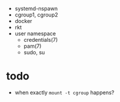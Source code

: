 <!--
{
  "title": "Container",
  "date": "2016-09-08T16:03:25.000Z",
  "category": "",
  "tags": [],
  "draft": true
}
-->

- systemd-nspawn
- cgroup1, cgroup2
- docker
- rkt
- user namespace
  - credentials(7)
  - pam(7)
  - sudo, su

# todo

- when exactly `mount -t cgroup` happens?